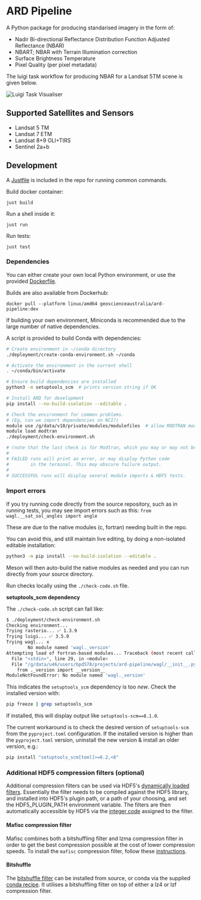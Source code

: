 # ARD Pipeline

A Python package for producing standarised imagery in the form of:

* Nadir Bi-directional Reflectance Distribution Function Adjusted Reflectance (NBAR)
* NBART; NBAR with Terrain Illumination correction
* Surface Brightness Temperature
* Pixel Quality (per pixel metadata)

The luigi task workflow for producing NBAR for a Landsat 5TM scene is given below.

<div style="background-color: white; display: inline-block;">
  <img src="docs/source/diagrams/luigi-task-visualiser.svg" alt="Luigi Task Visualiser">
</div>

## Supported Satellites and Sensors

* Landsat 5 TM
* Landsat 7 ETM
* Landsat 8+9 OLI+TIRS
* Sentinel 2a+b

## Development


A [Justfile](https://github.com/casey/just) is included in the repo for running common commands.

Build docker container:

    just build

Run a shell inside it:

    just run

Run tests:

    just test

### Dependencies

You can either create your own local Python environment, or use the provided [Dockerfile](Dockerfile).

Builds are also available from Dockerhub:

    docker pull --platform linux/amd64 geoscienceaustralia/ard-pipeline:dev

If building your own environment, Miniconda is recommended due to the large number of
native dependencies.

A script is provided to build Conda with dependencies:

```Bash
# Create environment in ~/conda directory
./deployment/create-conda-environment.sh ~/conda

# Activate the environment in the current shell
. ~/conda/bin/activate

# Ensure build dependencies are installed
python3 -m setuptools_scm  # prints version string if OK

# Install ARD for development
pip install --no-build-isolation --editable .

# Check the environment for common problems.
# (Eg, can we import dependencies on NCI?)
module use /g/data/v10/private/modules/modulefiles  # allow MODTRAN module loading
module load modtran
./deployment/check-environment.sh

# (note that the last check is for Modtran, which you may or may not be using in your environment. On NCI, we can `module load modtran`)
#
# FAILED runs will print an error, or may display Python code
#        in the terminal. This may obscure failure output.
#
# SUCCESSFUL runs will display several module imports & HDF5 tests.
```

### Import errors

If you try running code directly from the source repository, such
as in running tests, you may see import errors such as this:
`from wagl.__sat_sol_angles import angle`

These are due to the native modules (c, fortran) needing built
in the repo.

You can avoid this, and still maintain live editing, by
doing a non-isolated editable installation:

```Bash
python3 -m pip install --no-build-isolation --editable .
```

Meson will then auto-build the native modules as needed and
you can run directly from your source directory.

Run checks locally using the `./check-code.sh` file.

**setuptools_scm dependency**

The `./check-code.sh` script can fail like:

```Bash
$ ./deployment/check-environment.sh
Checking environment...
Trying rasterio... ✅ 1.3.9
Trying luigi... ✅ 3.5.0
Trying wagl... x
        No module named 'wagl._version'
Attempting load of fortran-based modules... Traceback (most recent call last):
  File "<stdin>", line 29, in <module>
  File "/g/data/u46/users/bpd578/projects/ard-pipeline/wagl/__init__.py", line 5, in <module>
    from ._version import __version__
ModuleNotFoundError: No module named 'wagl._version'
```

This indicates the `setuptools_scm` dependency is too _new_. Check the installed version with:

```Bash
pip freeze | grep setuptools_scm
```

If installed, this will display output like `setuptools-scm==8.1.0`.

The current workaround is to check the desired version of `setuptools-scm` from the `pyproject.toml` configuration. If the installed version is higher than the `pyproject.toml` version, uninstall the new version & install an older version, e.g.:

```Bash
pip install "setuptools_scm[toml]>=6.2,<8"
```

### Additional HDF5 compression filters (optional)

Additional compression filters can be used via HDF5's
[dynamically loaded filters](https://support.hdfgroup.org/archive/support/HDF5/doc/Advanced/DynamicallyLoadedFilters/HDF5DynamicallyLoadedFilters.pdf).
Essentially the filter needs to be compiled against the HDF5 library, and
installed into HDF5's plugin path, or a path of your choosing, and set the
HDF5_PLUGIN_PATH environment variable. The filters are then automatically
accessible by HDF5 via the [integer code](https://support.hdfgroup.org/services/contributions.html)
assigned to the filter.

#### Mafisc compression filter

Mafisc combines both a bitshuffling filter and lzma compression filter in order
to get the best compression possible at the cost of lower compression speeds.
To install the `mafisc` compression filter, follow these [instructions](https://wr.informatik.uni-hamburg.de/research/projects/icomex/mafisc).

#### Bitshuffle

The [bitshuffle filter](https://github.com/kiyo-masui/bitshuffle) can be installed
from source, or conda via the supplied [conda recipe](https://github.com/kiyo-masui/bitshuffle/tree/master/conda-recipe).
It utilises a bitshuffling filter on top of either a lz4 or lzf compression filter.
